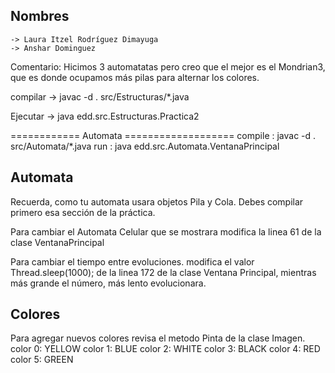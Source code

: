 ## Nombres
    -> Laura Itzel Rodríguez Dimayuga
    -> Anshar Dominguez

Comentario: Hicimos 3 automatatas pero creo que el mejor es el Mondrian3,
que es donde ocupamos más pilas para alternar los colores.

compilar -> javac -d . src/Estructuras/*.java

Ejecutar -> java edd.src.Estructuras.Practica2



============ Automata ===================
compile : javac -d . src/Automata/*.java
run : java edd.src.Automata.VentanaPrincipal



## Automata
Recuerda, como tu automata usara objetos Pila y Cola. Debes compilar primero esa sección de la práctica.


Para cambiar el Automata Celular que se mostrara modifica la linea 61 de la clase VentanaPrincipal

Para cambiar el tiempo entre evoluciones. modifica el valor
Thread.sleep(1000);
de la linea 172 de la clase Ventana Principal, mientras más grande el número, más lento evolucionara.

## Colores
Para agregar nuevos colores revisa el metodo Pinta de la clase Imagen.
color 0: YELLOW
color 1: BLUE
color 2: WHITE
color 3: BLACK
color 4: RED
color 5: GREEN
